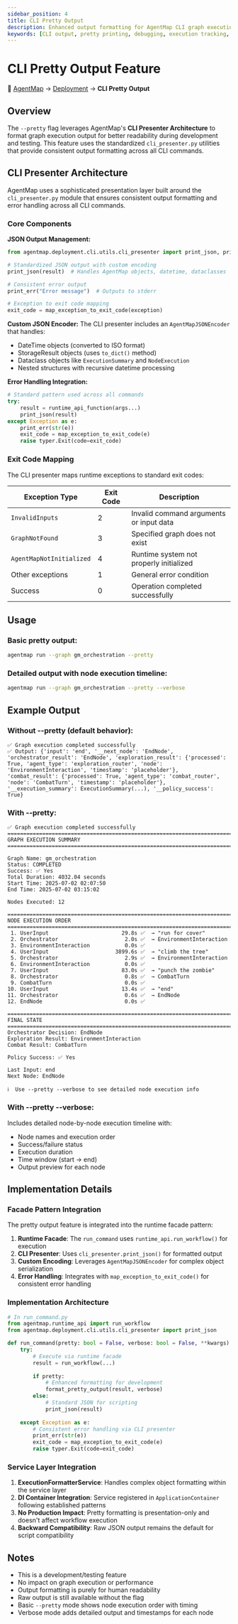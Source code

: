 ```yaml
---
sidebar_position: 4
title: CLI Pretty Output
description: Enhanced output formatting for AgentMap CLI graph execution with detailed execution summaries and debugging information
keywords: [CLI output, pretty printing, debugging, execution tracking, development tools]
---
```


# CLI Pretty Output Feature

<div style={{marginBottom: '1rem', fontSize: '0.9rem', color: '#666'}}>
  <span>📍 <a href="/docs/intro">AgentMap</a> → <a href="/docs/deployment">Deployment</a> → <strong>CLI Pretty Output</strong></span>
</div>

## Overview

The `--pretty` flag leverages AgentMap's **CLI Presenter Architecture** to format graph execution output for better readability during development and testing. This feature uses the standardized `cli_presenter.py` utilities that provide consistent output formatting across all CLI commands.

## CLI Presenter Architecture

AgentMap uses a sophisticated presentation layer built around the `cli_presenter.py` module that ensures consistent output formatting and error handling across all CLI commands.

### Core Components

**JSON Output Management:**
```python
from agentmap.deployment.cli.utils.cli_presenter import print_json, print_err, map_exception_to_exit_code

# Standardized JSON output with custom encoding
print_json(result)  # Handles AgentMap objects, datetime, dataclasses

# Consistent error output
print_err("Error message")  # Outputs to stderr

# Exception to exit code mapping
exit_code = map_exception_to_exit_code(exception)
```

**Custom JSON Encoder:**
The CLI presenter includes an `AgentMapJSONEncoder` that handles:
- DateTime objects (converted to ISO format)
- StorageResult objects (uses `to_dict()` method)
- Dataclass objects like `ExecutionSummary` and `NodeExecution`
- Nested structures with recursive datetime processing

**Error Handling Integration:**
```python
# Standard pattern used across all commands
try:
    result = runtime_api_function(args...)
    print_json(result)
except Exception as e:
    print_err(str(e))
    exit_code = map_exception_to_exit_code(e)
    raise typer.Exit(code=exit_code)
```

### Exit Code Mapping

The CLI presenter maps runtime exceptions to standard exit codes:

| Exception Type | Exit Code | Description |
|----------------|-----------|-------------|
| `InvalidInputs` | 2 | Invalid command arguments or input data |
| `GraphNotFound` | 3 | Specified graph does not exist |
| `AgentMapNotInitialized` | 4 | Runtime system not properly initialized |
| Other exceptions | 1 | General error condition |
| Success | 0 | Operation completed successfully |

## Usage

### Basic pretty output:
```bash
agentmap run --graph gm_orchestration --pretty
```

### Detailed output with node execution timeline:
```bash
agentmap run --graph gm_orchestration --pretty --verbose
```

## Example Output

### Without --pretty (default behavior):
```
✅ Graph execution completed successfully
✅ Output: {'input': 'end', '__next_node': 'EndNode', 'orchestrator_result': 'EndNode', 'exploration_result': {'processed': True, 'agent_type': 'exploration_router', 'node': 'EnvironmentInteraction', 'timestamp': 'placeholder'}, 'combat_result': {'processed': True, 'agent_type': 'combat_router', 'node': 'CombatTurn', 'timestamp': 'placeholder'}, '__execution_summary': ExecutionSummary(...), '__policy_success': True}
```

### With --pretty:
```
✅ Graph execution completed successfully
================================================================================
GRAPH EXECUTION SUMMARY
================================================================================

Graph Name: gm_orchestration
Status: COMPLETED
Success: ✅ Yes
Total Duration: 4032.04 seconds
Start Time: 2025-07-02 02:07:50
End Time: 2025-07-02 03:15:02

Nodes Executed: 12

================================================================================
NODE EXECUTION ORDER
================================================================================
 1. UserInput                       29.8s ✅  → "run for cover"
 2. Orchestrator                     2.0s ✅  → EnvironmentInteraction
 3. EnvironmentInteraction           0.0s ✅
 4. UserInput                     3899.6s ✅  → "climb the tree"
 5. Orchestrator                     2.9s ✅  → EnvironmentInteraction
 6. EnvironmentInteraction           0.0s ✅
 7. UserInput                       83.0s ✅  → "punch the zombie"
 8. Orchestrator                     0.8s ✅  → CombatTurn
 9. CombatTurn                       0.0s ✅
10. UserInput                       13.4s ✅  → "end"
11. Orchestrator                     0.6s ✅  → EndNode
12. EndNode                          0.0s ✅

================================================================================
FINAL STATE
================================================================================
Orchestrator Decision: EndNode
Exploration Result: EnvironmentInteraction
Combat Result: CombatTurn

Policy Success: ✅ Yes

Last Input: end
Next Node: EndNode

ℹ️  Use --pretty --verbose to see detailed node execution info
```

### With --pretty --verbose:
Includes detailed node-by-node execution timeline with:
- Node names and execution order
- Success/failure status
- Execution duration
- Time window (start → end)
- Output preview for each node

## Implementation Details

### Facade Pattern Integration

The pretty output feature is integrated into the runtime facade pattern:

1. **Runtime Facade**: The `run_command` uses `runtime_api.run_workflow()` for execution
2. **CLI Presenter**: Uses `cli_presenter.print_json()` for formatted output
3. **Custom Encoding**: Leverages `AgentMapJSONEncoder` for complex object serialization
4. **Error Handling**: Integrates with `map_exception_to_exit_code()` for consistent error handling

### Implementation Architecture

```python
# In run_command.py
from agentmap.runtime_api import run_workflow
from agentmap.deployment.cli.utils.cli_presenter import print_json

def run_command(pretty: bool = False, verbose: bool = False, **kwargs):
    try:
        # Execute via runtime facade
        result = run_workflow(...)
        
        if pretty:
            # Enhanced formatting for development
            format_pretty_output(result, verbose)
        else:
            # Standard JSON for scripting
            print_json(result)
            
    except Exception as e:
        # Consistent error handling via CLI presenter
        print_err(str(e))
        exit_code = map_exception_to_exit_code(e)
        raise typer.Exit(code=exit_code)
```

### Service Layer Integration

1. **ExecutionFormatterService**: Handles complex object formatting within the service layer
2. **DI Container Integration**: Service registered in `ApplicationContainer` following established patterns
3. **No Production Impact**: Pretty formatting is presentation-only and doesn't affect workflow execution
4. **Backward Compatibility**: Raw JSON output remains the default for script compatibility

## Notes

- This is a development/testing feature
- No impact on graph execution or performance
- Output formatting is purely for human readability
- Raw output is still available without the flag
- Basic `--pretty` mode shows node execution order with timing
- Verbose mode adds detailed output and timestamps for each node
